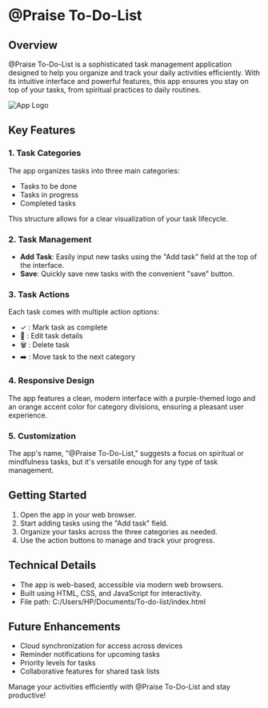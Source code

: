 # @Praise To-Do-List

## Overview
@Praise To-Do-List is a sophisticated task management application designed to help you organize and track your daily activities efficiently. With its intuitive interface and powerful features, this app ensures you stay on top of your tasks, from spiritual practices to daily routines.

![App Logo](./logo.png.png)

## Key Features

### 1. Task Categories
The app organizes tasks into three main categories:
- Tasks to be done
- Tasks in progress
- Completed tasks

This structure allows for a clear visualization of your task lifecycle.

### 2. Task Management
- **Add Task**: Easily input new tasks using the "Add task" field at the top of the interface.
- **Save**: Quickly save new tasks with the convenient "save" button.

### 3. Task Actions
Each task comes with multiple action options:
- ✓ : Mark task as complete
- 📝 : Edit task details
- 🗑️ : Delete task
- ➡️ : Move task to the next category

### 4. Responsive Design
The app features a clean, modern interface with a purple-themed logo and an orange accent color for category divisions, ensuring a pleasant user experience.

### 5. Customization
The app's name, "@Praise To-Do-List," suggests a focus on spiritual or mindfulness tasks, but it's versatile enough for any type of task management.

## Getting Started
1. Open the app in your web browser.
2. Start adding tasks using the "Add task" field.
3. Organize your tasks across the three categories as needed.
4. Use the action buttons to manage and track your progress.

## Technical Details
- The app is web-based, accessible via modern web browsers.
- Built using HTML, CSS, and JavaScript for interactivity.
- File path: C:/Users/HP/Documents/To-do-list/index.html

## Future Enhancements
- Cloud synchronization for access across devices
- Reminder notifications for upcoming tasks
- Priority levels for tasks
- Collaborative features for shared task lists

Manage your activities efficiently with @Praise To-Do-List and stay productive!